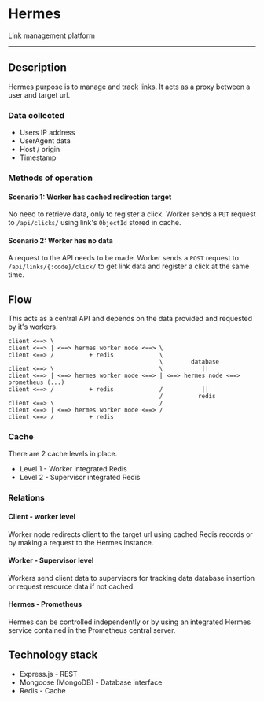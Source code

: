 # Hermes

Link management platform

---

## Description

Hermes purpose is to manage and track links. It acts as a proxy between a user and target url.

### Data collected

- Users IP address
- UserAgent data
- Host / origin
- Timestamp

### Methods of operation

#### Scenario 1: Worker has cached redirection target

No need to retrieve data, only to register a click.
Worker sends a `PUT` request to `/api/clicks/` using link's `ObjectId` stored in cache.

#### Scenario 2: Worker has no data

A request to the API needs to be made. Worker sends a `POST` request to `/api/links/{:code}/click/` to get link data and register a click at the same time.

## Flow

This acts as a central API and depends on the data provided and requested by it's workers.

```
client <==> \
client <==> | <==> hermes worker node <==> \
client <==> /          + redis             \
                                           \        database                          
client <==> \                              \           ||                           
client <==> | <==> hermes worker node <==> | <==> hermes node <==> prometheus (...)
client <==> /          + redis             /           ||
                                           /          redis
client <==> \                              /
client <==> | <==> hermes worker node <==> /
client <==> /          + redis
```

### Cache

There are 2 cache levels in place. 
- Level 1 - Worker integrated Redis
- Level 2 - Supervisor integrated Redis

### Relations

#### Client - worker level

Worker node redirects client to the target url using cached Redis records or by making a request to the Hermes instance.

#### Worker - Supervisor level

Workers send client data to supervisors for tracking data database insertion or request resource data if not cached.

#### Hermes - Prometheus

Hermes can be controlled independently or by using an integrated Hermes service contained in the Prometheus central server.

## Technology stack

- Express.js - REST
- Mongoose (MongoDB) - Database interface
- Redis - Cache